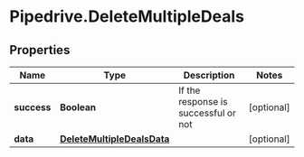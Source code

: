 # Pipedrive.DeleteMultipleDeals

## Properties

Name | Type | Description | Notes
------------ | ------------- | ------------- | -------------
**success** | **Boolean** | If the response is successful or not | [optional] 
**data** | [**DeleteMultipleDealsData**](DeleteMultipleDealsData.md) |  | [optional] 


